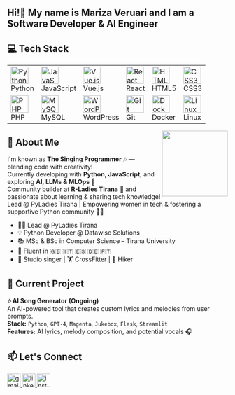 <h2 align="left">Hi!👋 My name is  Mariza Veruari and I am  a Software Developer & AI Engineer </h2>

<h2>💻 Tech Stack
</h2> 
<div>
<table>
  <tr>
    <td align="left">
      <img src="https://cdn.jsdelivr.net/gh/devicons/devicon/icons/python/python-original.svg" width="40" height="40" alt="Python" />
      <br>Python
    </td>
    <td align="left">
      <img src="https://cdn.jsdelivr.net/gh/devicons/devicon/icons/javascript/javascript-original.svg" width="40" height="40" alt="JavaScript" />
      <br>JavaScript
    </td>
    <td align="left">
      <img src="https://cdn.jsdelivr.net/gh/devicons/devicon/icons/vuejs/vuejs-original.svg" width="40" height="40" alt="Vue.js" />
      <br>Vue.js
    </td>
    <td align="left">
      <img src="https://cdn.jsdelivr.net/gh/devicons/devicon/icons/react/react-original.svg" width="40" height="40" alt="React" />
      <br>React
    </td>
    <td align="left">
      <img src="https://cdn.jsdelivr.net/gh/devicons/devicon/icons/html5/html5-original.svg" width="40" height="40" alt="HTML5" />
      <br>HTML5
    </td>
    <td align="left">
      <img src="https://cdn.jsdelivr.net/gh/devicons/devicon/icons/css3/css3-original.svg" width="40" height="40" alt="CSS3" />
      <br>CSS3
    </td>
  </tr>
  <tr>
    <td align="left">
      <img src="https://cdn.jsdelivr.net/gh/devicons/devicon/icons/php/php-original.svg" width="40" height="40" alt="PHP" />
      <br>PHP
    </td>
    <td align="left">
      <img src="https://cdn.jsdelivr.net/gh/devicons/devicon/icons/mysql/mysql-original.svg" width="40" height="40" alt="MySQL" />
      <br>MySQL
    </td>
    <td align="left">
      <img src="https://cdn.jsdelivr.net/gh/devicons/devicon/icons/wordpress/wordpress-plain.svg" width="40" height="40" alt="WordPress" />
      <br>WordPress
    </td>
    <td align="left">
      <img src="https://cdn.jsdelivr.net/gh/devicons/devicon/icons/git/git-original.svg" width="40" height="40" alt="Git" />
      <br>Git
    </td>
    <td align="left">
      <img src="https://cdn.jsdelivr.net/gh/devicons/devicon/icons/docker/docker-original.svg" width="40" height="40" alt="Docker" />
      <br>Docker
    </td>
    <td align="left">
      <img src="https://cdn.jsdelivr.net/gh/devicons/devicon/icons/linux/linux-original.svg" width="40" height="40" alt="Linux" />
      <br>Linux
    </td>
  </tr>
</table>
<img align="right" height="150" src="https://media.giphy.com/media/QssGEmpkyEOhBCb7e1/giphy.gif" /></div>
<h2> 🎤 About Me </h2>

I'm known as **The Singing Programmer** 🎶 — blending code with creativity!  
Currently developing with **Python, JavaScript**, and exploring **AI, LLMs & MLOps** 🤖  
Community builder at **R-Ladies Tirana** 💜 and passionate about learning & sharing tech knowledge!
Lead @ PyLadies Tirana | Empowering women in tech & fostering a supportive Python community 🚀🐍

- 👩‍💻 Lead @ PyLadies Tirana 
- 💡 Python Developer @ Datawise Solutions  
- 📚 MSc & BSc in Computer Science – Tirana University  
- 🧠 Fluent in 🇬🇧 🇮🇹 🇪🇸 🇩🇪 🇵🇹  
- 🎤 Studio singer | 🏋️ CrossFitter | 🥾 Hiker

<h2>🧪 Current Project</h2>

**🎶 AI Song Generator (Ongoing)**  
An AI-powered tool that creates custom lyrics and melodies from user prompts.  
**Stack:** `Python`, `GPT-4`, `Magenta`, `Jukebox`, `Flask`, `Streamlit`  
**Features:** AI lyrics, melody composition, and potential vocals 🎧

<h2>📫 Let's Connect</h2>

<div align="left">
  <a href="mailto:marveruari@gmail.com" target="_blank">
    <img src="https://img.shields.io/static/v1?message=Gmail&logo=gmail&label=&color=D14836&logoColor=white&labelColor=&style=for-the-badge" height="30" alt="gmail" />
  </a>
  <a href="https://www.linkedin.com/in/marizaveruari" target="_blank">
    <img src="https://img.shields.io/static/v1?message=LinkedIn&logo=linkedin&label=&color=0077B5&logoColor=white&labelColor=&style=for-the-badge" height="30" alt="linkedin" />
  </a>
  <a href="https://www.instagram.com/mvtechlogics" target="_blank">
    <img src="https://img.shields.io/static/v1?message=Instagram&logo=instagram&label=&color=E4405F&logoColor=white&labelColor=&style=for-the-badge" height="30" alt="instagram" />
  </a>
</div>

###

<br clear="both" />


